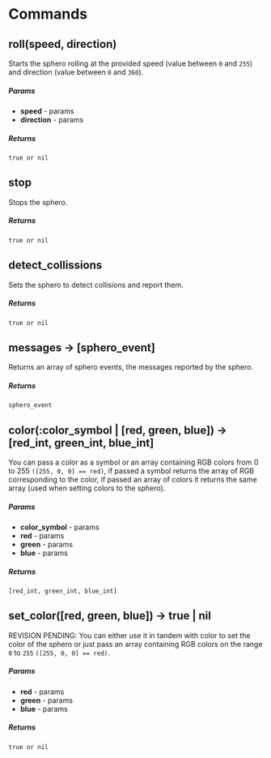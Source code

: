 # Commands

## roll(speed, direction) 

Starts the sphero rolling at the provided speed (value between `0` and `255`) and direction (value between `0` and `360`).

##### Params

- **speed** - params
- **direction** - params

##### Returns

`true or nil`

## stop 

Stops the sphero.

##### Returns

`true or nil`

## detect_collissions 

Sets the sphero to detect collisions and report them.

##### Returns

`true or nil`

## messages → [sphero_event]

Returns an array of sphero events, the messages reported by the sphero.

##### Returns

`sphero_event`

## color(:color_symbol | [red, green, blue]) → [red_int, green_int, blue_int]

You can pass a color as a symbol or an array containing RGB colors from 0 to 255 `([255, 0, 0] == red)`, if passed a symbol returns the array of RGB corresponding to the color, if passed an array of colors it returns the same array (used when setting colors to the sphero).

##### Params

- **color_symbol** - params
- **red** - params
- **green** - params
- **blue** - params

##### Returns

`[red_int, green_int, blue_int]`

## set_color([red, green, blue]) → true | nil

REVISION PENDING: You can either use it in tandem with color to set the color of the sphero or just pass an array containing RGB colors on the range `0` to `255` `([255, 0, 0] == red)`.

##### Params

- **red** - params
- **green** - params
- **blue** - params

##### Returns

`true or nil`